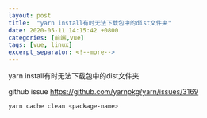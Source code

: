 ```yaml
---
layout: post
title:  "yarn install有时无法下载包中的dist文件夹"
date: 2020-05-11 14:15:42 +0800
categories: [前端,vue]
tags: [vue, linux]
excerpt_separator: <!--more-->
---
```

yarn install有时无法下载包中的dist文件夹
<!--more-->

github issue
https://github.com/yarnpkg/yarn/issues/3169

```bash
yarn cache clean <package-name>
```
